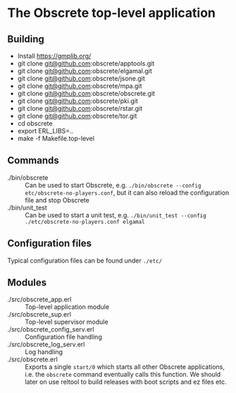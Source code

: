 # The Obscrete top-level application

## Building

* Install https://gmplib.org/
* git clone git@github.com:obscrete/apptools.git
* git clone git@github.com:obscrete/elgamal.git
* git clone git@github.com:obscrete/jsone.git
* git clone git@github.com:obscrete/mpa.git
* git clone git@github.com:obscrete/obscrete.git
* git clone git@github.com:obscrete/pki.git
* git clone git@github.com:obscrete/rstar.git
* git clone git@github.com:obscrete/tor.git
* cd obscrete
* export ERL_LIBS=..
* make -f Makefile.top-level

## Commands

<dl>
  <dt>./bin/obscrete</dt>
  <dd>Can be used to start Obscrete, e.g. <code>./bin/obscrete --config etc/obscrete-no-players.conf</code>, but it can also reload the configuration file and stop Obscrete</dd>
  <dt>./bin/unit_test</dt>
  <dd>Can be used to start a unit test, e.g. <code>./bin/unit_test --config ./etc/obscrete-no-players.conf elgamal</code>
</dl>

## Configuration files

Typical configuration files can be found under <code>./etc/</code>

## Modules

<dl>
  <dt>./src/obscrete_app.erl</dt>
  <dd>Top-level application module</dd>
  <dt>./src/obscrete_sup.erl</dt>
  <dd>Top-level supervisor module</dd>
  <dt>./src/obscrete_config_serv.erl</dt>
  <dd>Configuration file handling</dd>
  <dt>./src/obscrete_log_serv.erl</dt>
  <dd>Log handling</dd>
  <dt>./src/obscrete.erl</dt>
  <dd>Exports a single <code>start/0</code> which starts all other Obscrete applications, i.e. the <code>obscrete</code> command eventually calls this function. We should later on use reltool to build releases with boot scripts and ez files etc.</dd>
</dl>
 
